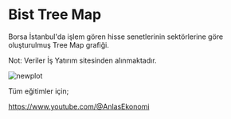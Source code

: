 # Bist Tree Map

Borsa İstanbul'da işlem gören hisse senetlerinin sektörlerine göre oluşturulmuş Tree Map grafiği.

Not: Veriler İş Yatırım sitesinden alınmaktadır.

![newplot](https://github.com/user-attachments/assets/b4559960-4363-4a37-9a0a-e874449007d0)


Tüm eğitimler için;

https://www.youtube.com/@AnlasEkonomi
 
